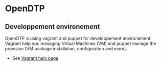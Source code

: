 # OpenDTP

## Developpement environement
OpenDTP is using vagrant and puppet for developpement environement. Vagrant help you managing Virtual Machines (VM) and puppet manage the provision (VM package installation, configuration and more).
- See [Vagrant help page](/dev/Vagrant.md)
